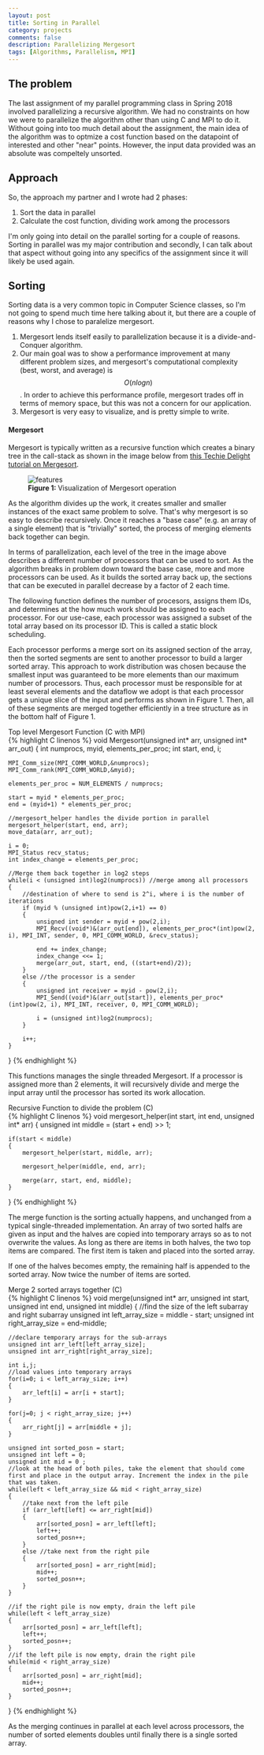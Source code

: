 ```yaml
---
layout: post
title: Sorting in Parallel
category: projects
comments: false
description: Parallelizing Mergesort
tags: [Algorithms, Parallelism, MPI]
---
```


## The problem
The last assignment of my parallel programming class in Spring 2018 involved parallelizing a recursive algorithm. We had no constraints on how we were to parallelize the algorithm other than using C and MPI to do it. Without going into too much detail about the assignment, the main idea of the algorithm was to optmize a cost function based on the datapoint of interested and other "near" points. However, the input data provided was an absolute was compeltely unsorted.

## Approach
So, the approach my partner and I wrote had 2 phases:
1. Sort the data in parallel
2. Calculate the cost function, dividing work among the processors

I'm only going into detail on the parallel sorting for a couple of reasons. Sorting in parallel was my major contribution and secondly, I can talk about that aspect without going into any specifics of the assignment since it will likely be used again.

## Sorting
Sorting data is a very common topic in Computer Science classes, so I'm not going to spend much time here talking about it, but there are a couple of reasons why I chose to paralelize mergesort.

1. Mergesort lends itself easily to parallelization because it is a divide-and-Conquer algorithm.
2. Our main goal was to show a performance improvement at many different problem sizes, and mergesort's computational complexity (best, worst, and average) is $$O(n logn)$$. In order to achieve this performance profile, mergesort trades off in terms of memory space, but this was not a concern for our application.
3. Mergesort is very easy to visualize, and is pretty simple to write.

#### Mergesort
Mergesort is typically written as a recursive function which creates a binary tree in the call-stack as shown in the image below from [this Techie Delight tutorial on Mergesort](http://www.techiedelight.com/merge-sort/).

<figure>
<img alt="features" src="/resources/images/ParallelMergesort/Merge-sort-Tutorial.png"/>
<figcaption>
<strong>Figure 1: </strong> Visualization of Mergesort operation
</figcaption>
</figure>

As the algorithm divides up the work, it creates smaller and smaller instances of the exact same problem to solve. That's why mergesort is so easy to describe recursively. Once it reaches a "base case" (e.g. an array of a single element) that is "trivially" sorted, the process of merging elements back together can begin.

In terms of parallelization, each level of the tree in the image above describes a different number of processors that can be used to sort. As the algorithm breaks in problem down toward the base case, more and more processors can be used. As it builds the sorted array back up, the sections that can be executed in parallel decrease by a factor of 2 each time.

The following function defines the number of procesors, assigns them IDs, and determines at the how much work should be assigned to each processor. For our use-case, each processor was assigned a subset of the total array based on its processor ID. This is called a static block scheduling.

Each processor performs a merge sort on its assigned section of the array, then the sorted segments are sent to another processor to build a larger sorted array. This approach to work distribution was chosen because the smallest input was guaranteed to be more elements than our maximum number of processors. Thus, each processor must be responsible for at least several elements and the dataflow we adopt is that each processor gets a unique slice of the input and performs as shown in Figure 1. Then, all of these segments are merged together efficiently in a tree structure as in the bottom half of Figure 1.
<div
class="env-header"> Top level Mergesort Function (C with MPI) </div>
{% highlight C linenos %}
void Mergesort(unsigned int* arr, unsigned int* arr_out)
{
    int numprocs, myid, elements_per_proc;
    int start, end, i;

    MPI_Comm_size(MPI_COMM_WORLD,&numprocs);
    MPI_Comm_rank(MPI_COMM_WORLD,&myid);

    elements_per_proc = NUM_ELEMENTS / numprocs;

    start = myid * elements_per_proc;
    end = (myid+1) * elements_per_proc;

    //mergesort_helper handles the divide portion in parallel
    mergesort_helper(start, end, arr);
    move_data(arr, arr_out);

    i = 0;
    MPI_Status recv_status;
    int index_change = elements_per_proc;

    //Merge them back together in log2 steps
    while(i < (unsigned int)log2(numprocs)) //merge among all processors
    {
        //destination of where to send is 2^i, where i is the number of iterations
        if (myid % (unsigned int)pow(2,i+1) == 0)
        {
            unsigned int sender = myid + pow(2,i);
            MPI_Recv((void*)&(arr_out[end]), elements_per_proc*(int)pow(2, i), MPI_INT, sender, 0, MPI_COMM_WORLD, &recv_status);

            end += index_change;
            index_change <<= 1;
            merge(arr_out, start, end, ((start+end)/2));
        }
        else //the processor is a sender
        {
            unsigned int receiver = myid - pow(2,i);
            MPI_Send((void*)&(arr_out[start]), elements_per_proc*(int)pow(2, i), MPI_INT, receiver, 0, MPI_COMM_WORLD);

            i = (unsigned int)log2(numprocs);
        }

        i++;
    }
}
{% endhighlight %}

This functions manages the single threaded Mergesort. If a processor is assigned more than 2 elements, it will recursively divide and merge the input array until the processor has sorted its work allocation.
<div
class="env-header"> Recursive Function to divide the problem (C) </div>
{% highlight C linenos %}
void mergesort_helper(int start, int end, unsigned int* arr)
{
    unsigned int middle = (start + end) >> 1;

    if(start < middle)
    {
        mergesort_helper(start, middle, arr);

        mergesort_helper(middle, end, arr);

        merge(arr, start, end, middle);
    }
}
{% endhighlight %}

The merge function is the sorting actually happens, and unchanged from a typical single-threaded implementation. An array of two sorted halfs are given as input and the halves are copied into temporary arrays so as to not overwrite the values. As long as there are items in both halves, the two top items are compared. The first item is taken and placed into the sorted array.

If one of the halves becomes empty, the remaining half is appended to the sorted array. Now twice the number of items are sorted.
<div
class="env-header"> Merge 2 sorted arrays together (C) </div>
{% highlight C linenos %}
void merge(unsigned int* arr, unsigned int start, unsigned int end, unsigned int middle)
{
    //find the size of the left subarray and right subarray
    unsigned int left_array_size = middle - start;
    unsigned int right_array_size = end-middle;

    //declare temporary arrays for the sub-arrays
    unsigned int arr_left[left_array_size];
    unsigned int arr_right[right_array_size];

    int i,j;
    //load values into temporary arrays
    for(i=0; i < left_array_size; i++)
    {
        arr_left[i] = arr[i + start];
    }

    for(j=0; j < right_array_size; j++)
    {
        arr_right[j] = arr[middle + j];
    }

    unsigned int sorted_posn = start;
    unsigned int left = 0;
    unsigned int mid = 0 ;
    //look at the head of both piles, take the element that should come first and place in the output array. Increment the index in the pile that was taken.
    while(left < left_array_size && mid < right_array_size)
    {
        //take next from the left pile
        if (arr_left[left] <= arr_right[mid])
        {
            arr[sorted_posn] = arr_left[left];
            left++;
            sorted_posn++;
        }
        else //take next from the right pile
        {
            arr[sorted_posn] = arr_right[mid];
            mid++;
            sorted_posn++;
        }
    }

    //if the right pile is now empty, drain the left pile
    while(left < left_array_size)
    {
        arr[sorted_posn] = arr_left[left];
        left++;
        sorted_posn++;
    }
    //if the left pile is now empty, drain the right pile
    while(mid < right_array_size)
    {
        arr[sorted_posn] = arr_right[mid];
        mid++;
        sorted_posn++;
    }
}
{% endhighlight %}

As the merging continues in parallel at each level across processors, the number of sorted elements doubles until finally there is a single sorted array.
